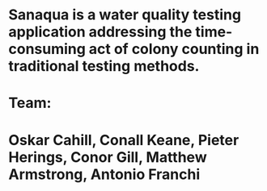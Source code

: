 # Sanaqua is a water quality testing application addressing the time-consuming act of colony counting in traditional testing methods.

# Team:
# Oskar Cahill, Conall Keane, Pieter Herings, Conor Gill, Matthew Armstrong, Antonio Franchi
